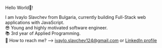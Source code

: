 Hello World👋!

I am Ivaylo Slavchev from Bulgaria, currently building Full-Stack web applications with JavaScript.                                                                                                                              
😎 Young and highly motivated software engineer.                                                                     
📚 3rd year of Applied Programming.                                                                                                                                       
📧 How to reach me? --> ivaylo.slavchev124@gmail.com or [LinkedIn profile](https://www.linkedin.com/in/ivaylo-slavchev-6425a521b/)  
